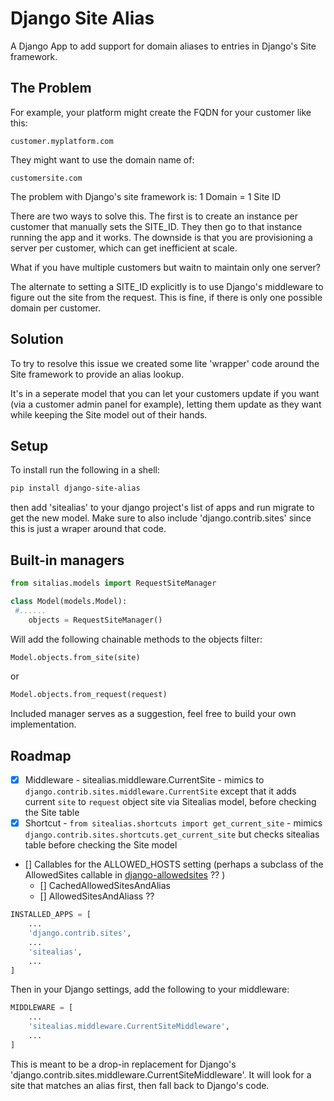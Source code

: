 # Django Site Alias

A Django App to add support for domain aliases to entries in  Django's Site framework.  

## The Problem

For example, your platform might create the FQDN for your customer like this:

```
customer.myplatform.com
```

They might want to use the domain name of:

```
customersite.com
```

The problem with Django's site framework is: 1 Domain = 1 Site ID

There are two ways to solve this.  The first is to create an instance per customer that manually sets the SITE_ID.  They then go to that instance running the app and it works.  The downside is that you are provisioning a server per customer, which can get inefficient at scale.

What if you have multiple customers but waitn to maintain only one server?

The alternate to setting a SITE_ID explicitly is to use Django's middleware to figure out the site from the request.  This is fine, if there is only one possible domain per customer.

## Solution 

To try to resolve this issue we created some lite 'wrapper' code around the Site framework to provide an alias lookup.

It's in a seperate model that you can let your customers update if you want (via a customer admin panel for example), letting them update as they want while keeping the Site model out of their hands.

## Setup

To install run the following in a shell:

```bash
pip install django-site-alias
```

then add 'sitealias' to your django project's list of apps and run migrate to get the new model.  Make sure to also include 'django.contrib.sites' since this is just a wraper around that code.

## Built-in managers

```python
from sitalias.models import RequestSiteManager

class Model(models.Model):
 #......
    objects = RequestSiteManager()
``` 

Will add the following chainable methods to the objects filter:

```python
Model.objects.from_site(site)
```
or

```python
Model.objects.from_request(request)
```

Included manager serves as a suggestion, feel free to build your own implementation.

## Roadmap

- [x] Middleware - sitealias.middleware.CurrentSite - mimics to `django.contrib.sites.middleware.CurrentSite` except that it adds current `site` to `request` object site via Sitealias model, before checking the Site table 
- [x] Shortcut - `from sitealias.shortcuts import get_current_site` - mimics `django.contrib.sites.shortcuts.get_current_site` but checks sitealias table before checking the Site model
- [] Callables for the ALLOWED_HOSTS setting (perhaps a subclass of the AllowedSites callable in [django-allowedsites](https://github.com/kezabelle/django-allowedsites) ?? )
    - [] CachedAllowedSitesAndAlias
    - [] AllowedSitesAndAliass ??
    
```python
INSTALLED_APPS = [
    ...
    'django.contrib.sites',
    ...
    'sitealias',
    ...
]
```

Then in your Django settings, add the following to your middleware:

```python
MIDDLEWARE = [
    ...
    'sitealias.middleware.CurrentSiteMiddleware',
    ...
]

```
This is meant to be a drop-in replacement for Django's 'django.contrib.sites.middleware.CurrentSiteMiddleware'.  It will look for a site that matches an alias first, then fall back to Django's code.
